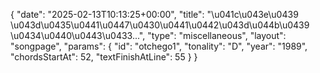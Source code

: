 {
    "date": "2025-02-13T10:13:25+00:00",
    "title": "\u041c\u043e\u0439 \u043d\u0435\u0441\u0447\u0430\u0441\u0442\u043d\u044b\u0439 \u0434\u0440\u0443\u0433...",
    "type": "miscellaneous",
    "layout": "songpage",
    "params": {
        "id": "otchego1",
        "tonality": "D",
        "year": "1989",
        "chordsStartAt": 52,
        "textFinishAtLine": 55
    }
}